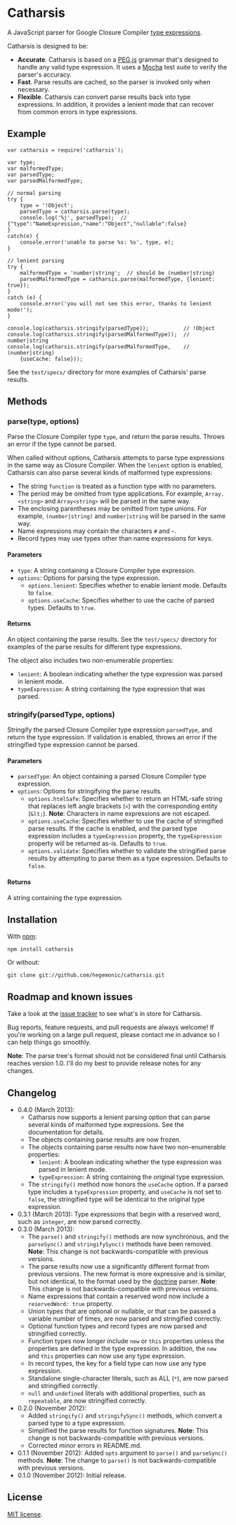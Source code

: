 # Catharsis #

A JavaScript parser for Google Closure Compiler
[type expressions](https://developers.google.com/closure/compiler/docs/js-for-compiler#types).

Catharsis is designed to be:

+ **Accurate**. Catharsis is based on a [PEG.js](http://pegjs.majda.cz/) grammar that's designed to
handle any valid type expression. It uses a [Mocha](http://visionmedia.github.com/mocha/) test suite
to verify the parser's accuracy.
+ **Fast**. Parse results are cached, so the parser is invoked only when necessary.
+ **Flexible**. Catharsis can convert parse results back into type expressions. In addition, it
provides a lenient mode that can recover from common errors in type expressions.


## Example ##

	var catharsis = require('catharsis');

    var type;
    var malformedType;
	var parsedType;
    var parsedMalformedType;

    // normal parsing
	try {
        type = '!Object';
		parsedType = catharsis.parse(type);
		console.log('%j', parsedType);  // {"type":"NameExpression,"name":"Object","nullable":false}
	}
	catch(e) {
		console.error('unable to parse %s: %s', type, e);
	}

    // lenient parsing
    try {
        malformedType = 'number|string';  // should be (number|string)
        parsedMalformedType = catharsis.parse(malformedType, {lenient: true});
    }
    catch (e) {
        console.error('you will not see this error, thanks to lenient mode!');
    }

    console.log(catharsis.stringify(parsedType));           // !Object
    console.log(catharsis.stringify(parsedMalformedType));  // number|string
    console.log(catharsis.stringify(parsedMalformedType,    // (number|string)
        {useCache: false}));


See the `test/specs/` directory for more examples of Catharsis' parse results.


## Methods ##

### parse(type, options) ###
Parse the Closure Compiler type `type`, and return the parse results. Throws an error if the type
cannot be parsed.

When called without options, Catharsis attempts to parse type expressions in the same way as
Closure Compiler. When the `lenient` option is enabled, Catharsis can also parse several kinds of
malformed type expressions:

+ The string `function` is treated as a function type with no parameters.
+ The period may be omitted from type applications. For example, `Array.<string>` and
`Array<string>` will be parsed in the same way.
+ The enclosing parentheses may be omitted from type unions. For example, `(number|string)` and
`number|string` will be parsed in the same way.
+ Name expressions may contain the characters `#` and `~`.
+ Record types may use types other than name expressions for keys.

#### Parameters ####
+ `type`: A string containing a Closure Compiler type expression.
+ `options`: Options for parsing the type expression.
    + `options.lenient`: Specifies whether to enable lenient mode. Defaults to `false`.
    + `options.useCache`: Specifies whether to use the cache of parsed types. Defaults to `true`.

#### Returns ####
An object containing the parse results. See the `test/specs/` directory for examples of the parse
results for different type expressions.

The object also includes two non-enumerable properties:

+ `lenient`: A boolean indicating whether the type expression was parsed in lenient mode.
+ `typeExpression`: A string containing the type expression that was parsed.

### stringify(parsedType, options) ###
Stringify the parsed Closure Compiler type expression `parsedType`, and return the type expression.
If validation is enabled, throws an error if the stringified type expression cannot be parsed.

#### Parameters ####
+ `parsedType`: An object containing a parsed Closure Compiler type expression.
+ `options`: Options for stringifying the parse results.
    + `options.htmlSafe`: Specifies whether to return an HTML-safe string that replaces left angle
    brackets (`<`) with the corresponding entity (`&lt;`). **Note**: Characters in name expressions
    are not escaped.
    + `options.useCache`: Specifies whether to use the cache of stringified parse results. If the
    cache is enabled, and the parsed type expression includes a `typeExpression` property, the
    `typeExpression` property will be returned as-is. Defaults to `true`.
    + `options.validate`: Specifies whether to validate the stringified parse results by attempting
    to parse them as a type expression. Defaults to `false`.

#### Returns ####
A string containing the type expression.


## Installation ##

With [npm](http://npmjs.org):

    npm install catharsis

Or without:

    git clone git://github.com/hegemonic/catharsis.git


## Roadmap and known issues ##

Take a look at the [issue tracker](https://github.com/hegemonic/catharsis/issues) to see what's in
store for Catharsis.

Bug reports, feature requests, and pull requests are always welcome! If you're working on a large
pull request, please contact me in advance so I can help things go smoothly.

**Note**: The parse tree's format should not be considered final until Catharsis reaches version
1.0. I'll do my best to provide release notes for any changes.


## Changelog ##

+ 0.4.0 (March 2013):
    + Catharsis now supports a lenient parsing option that can parse several kinds of malformed type
    expressions. See the documentation for details.
    + The objects containing parse results are now frozen.
    + The objects containing parse results now have two non-enumerable properties:
        + `lenient`: A boolean indicating whether the type expression was parsed in lenient mode.
        + `typeExpression`: A string containing the original type expression.
    + The `stringify()` method now honors the `useCache` option. If a parsed type includes a
    `typeExpression` property, and `useCache` is not set to `false`, the stringified type will be
    identical to the original type expression.
+ 0.3.1 (March 2013): Type expressions that begin with a reserved word, such as `integer`, are now
parsed correctly.
+ 0.3.0 (March 2013):
    + The `parse()` and `stringify()` methods are now synchronous, and the `parseSync()` and
    `stringifySync()` methods have been removed. **Note**: This change is not backwards-compatible
    with previous versions.
    + The parse results now use a significantly different format from previous versions. The new
    format is more expressive and is similar, but not identical, to the format used by the
    [doctrine](https://github.com/Constellation/doctrine) parser. **Note**: This change is not
    backwards-compatible with previous versions.
    + Name expressions that contain a reserved word now include a `reservedWord: true` property.
    + Union types that are optional or nullable, or that can be passed a variable number of times,
    are now parsed and stringified correctly.
    + Optional function types and record types are now parsed and stringified correctly.
    + Function types now longer include `new` or `this` properties unless the properties are defined
    in the type expression. In addition, the `new` and `this` properties can now use any type
    expression.
    + In record types, the key for a field type can now use any type expression.
    + Standalone single-character literals, such as ALL (`*`), are now parsed and stringified
    correctly.
    + `null` and `undefined` literals with additional properties, such as `repeatable`, are now
    stringified correctly.
+ 0.2.0 (November 2012):
    + Added `stringify()` and `stringifySync()` methods, which convert a parsed type to a type
    expression.
    + Simplified the parse results for function signatures. **Note**: This change is not
    backwards-compatible with previous versions.
    + Corrected minor errors in README.md.
+ 0.1.1 (November 2012): Added `opts` argument to `parse()` and `parseSync()` methods. **Note**: The
change to `parse()` is not backwards-compatible with previous versions.
+ 0.1.0 (November 2012): Initial release.

## License ##

[MIT license](https://github.com/hegemonic/catharsis/blob/master/LICENSE).
